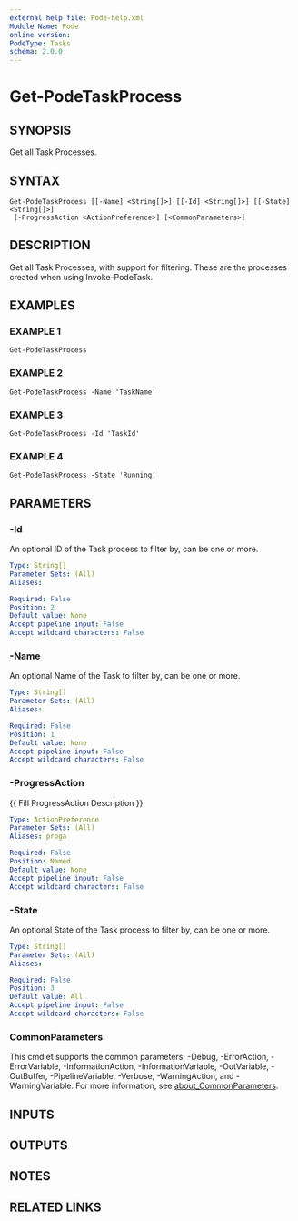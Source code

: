 ```yaml
---
external help file: Pode-help.xml
Module Name: Pode
online version:
PodeType: Tasks
schema: 2.0.0
---
```


# Get-PodeTaskProcess

## SYNOPSIS
Get all Task Processes.

## SYNTAX

```
Get-PodeTaskProcess [[-Name] <String[]>] [[-Id] <String[]>] [[-State] <String[]>]
 [-ProgressAction <ActionPreference>] [<CommonParameters>]
```

## DESCRIPTION
Get all Task Processes, with support for filtering.
These are the processes created when using Invoke-PodeTask.

## EXAMPLES

### EXAMPLE 1
```
Get-PodeTaskProcess
```

### EXAMPLE 2
```
Get-PodeTaskProcess -Name 'TaskName'
```

### EXAMPLE 3
```
Get-PodeTaskProcess -Id 'TaskId'
```

### EXAMPLE 4
```
Get-PodeTaskProcess -State 'Running'
```

## PARAMETERS

### -Id
An optional ID of the Task process to filter by, can be one or more.

```yaml
Type: String[]
Parameter Sets: (All)
Aliases:

Required: False
Position: 2
Default value: None
Accept pipeline input: False
Accept wildcard characters: False
```

### -Name
An optional Name of the Task to filter by, can be one or more.

```yaml
Type: String[]
Parameter Sets: (All)
Aliases:

Required: False
Position: 1
Default value: None
Accept pipeline input: False
Accept wildcard characters: False
```

### -ProgressAction
{{ Fill ProgressAction Description }}

```yaml
Type: ActionPreference
Parameter Sets: (All)
Aliases: proga

Required: False
Position: Named
Default value: None
Accept pipeline input: False
Accept wildcard characters: False
```

### -State
An optional State of the Task process to filter by, can be one or more.

```yaml
Type: String[]
Parameter Sets: (All)
Aliases:

Required: False
Position: 3
Default value: All
Accept pipeline input: False
Accept wildcard characters: False
```

### CommonParameters
This cmdlet supports the common parameters: -Debug, -ErrorAction, -ErrorVariable, -InformationAction, -InformationVariable, -OutVariable, -OutBuffer, -PipelineVariable, -Verbose, -WarningAction, and -WarningVariable. For more information, see [about_CommonParameters](http://go.microsoft.com/fwlink/?LinkID=113216).

## INPUTS

## OUTPUTS

## NOTES

## RELATED LINKS
